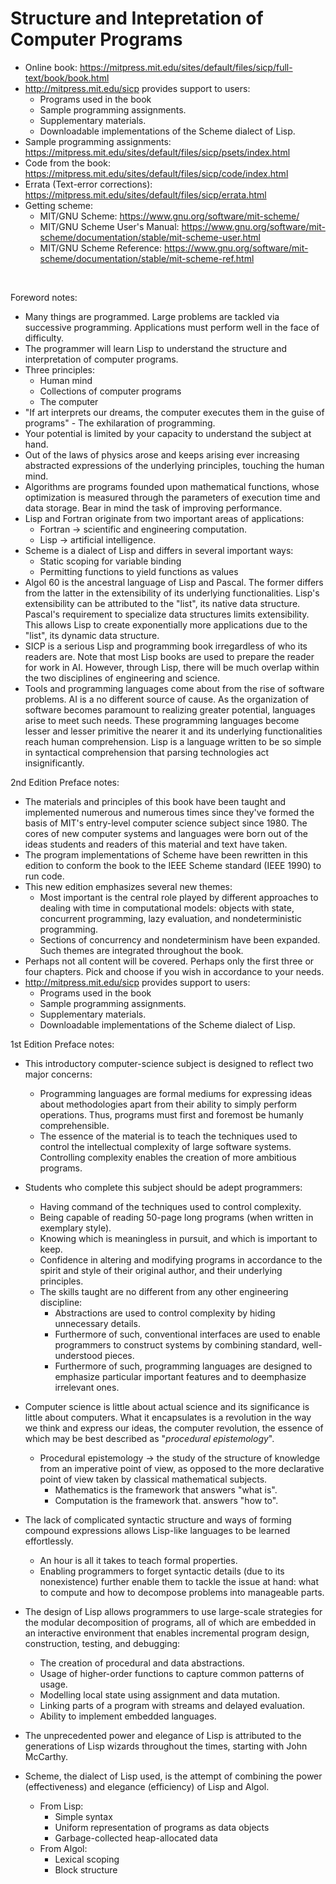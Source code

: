 # Structure and Intepretation of Computer Programs

- Online book: <https://mitpress.mit.edu/sites/default/files/sicp/full-text/book/book.html>
- <http://mitpress.mit.edu/sicp> provides support to users:
    - Programs used in the book
    - Sample programming assignments.
    - Supplementary materials.
    - Downloadable implementations of the Scheme dialect of Lisp.
- Sample programming assignments: <https://mitpress.mit.edu/sites/default/files/sicp/psets/index.html>
- Code from the book: <https://mitpress.mit.edu/sites/default/files/sicp/code/index.html>
- Errata (Text-error corrections): <https://mitpress.mit.edu/sites/default/files/sicp/errata.html>
- Getting scheme:
	- MIT/GNU Scheme: <https://www.gnu.org/software/mit-scheme/>
	- MIT/GNU Scheme User's Manual: <https://www.gnu.org/software/mit-scheme/documentation/stable/mit-scheme-user.html>
	- MIT/GNU Scheme Reference: <https://www.gnu.org/software/mit-scheme/documentation/stable/mit-scheme-ref.html>

<br>

Foreword notes:
- Many things are programmed. Large problems are tackled via successive programming. Applications must perform well in the face of difficulty.
- The programmer will learn Lisp to understand the structure and interpretation of computer programs.
- Three principles:
    - Human mind
    - Collections of computer programs
    - The computer
- "If art interprets our dreams, the computer executes them in the guise of programs" - The exhilaration of programming.
- Your potential is limited by your capacity to understand the subject at hand.
- Out of the laws of physics arose and keeps arising ever increasing abstracted expressions of the underlying principles, touching the human mind.
- Algorithms are programs founded upon mathematical functions, whose optimization is measured through the parameters of execution time and data storage. Bear in mind the task of improving performance.
- Lisp and Fortran originate from two important areas of applications:
    - Fortran -> scientific and engineering computation.
    - Lisp -> artificial intelligence.
- Scheme is a dialect of Lisp and differs in several important ways:
    - Static scoping for variable binding
    - Permitting functions to yield functions as values
- Algol 60 is the ancestral language of Lisp and Pascal. The former differs from the latter in the extensibility of its underlying functionalities. Lisp's extensibility can be attributed to the "list", its native data structure. Pascal's requirement to specialize data structures limits extensibility. This allows Lisp to create exponentially more applications due to the "list", its dynamic data structure.
- SICP is a serious Lisp and programming book irregardless of who its readers are. Note that most Lisp books are used to prepare the reader for work in AI. However, through Lisp, there will be much overlap within the two disciplines of engineering and science.
- Tools and programming languages come about from the rise of software problems. AI is a no different source of cause. As the organization of software becomes paramount to realizing greater potential, languages arise to meet such needs. These programming languages become lesser and lesser primitive the nearer it and its underlying functionalities reach human comprehension. Lisp is a language written to be so simple in syntactical comprehension that parsing technologies act insignificantly.

2nd Edition Preface notes:
- The materials and principles of this book have been taught and implemented numerous and numerous times since they've formed the basis of MIT's entry-level computer science subject since 1980. The cores of new computer systems and languages were born out of the ideas students and readers of this material and text have taken.
- The program implementations of Scheme have been rewritten in this edition to conform the book to the IEEE Scheme standard (IEEE 1990) to run code.
- This new edition emphasizes several new themes:
    - Most important is the central role played by different approaches to dealing with time in computational models: objects with state, concurrent programming, lazy evaluation, and nondeterministic programming.
    - Sections of concurrency and nondeterminism have been expanded. Such themes are integrated throughout the book.
- Perhaps not all content will be covered. Perhaps only the first three or four chapters. Pick and choose if you wish in accordance to your needs.
- <http://mitpress.mit.edu/sicp> provides support to users:
    - Programs used in the book
    - Sample programming assignments.
    - Supplementary materials.
    - Downloadable implementations of the Scheme dialect of Lisp.

1st Edition Preface notes:
- This introductory computer-science subject is designed to reflect two major concerns:
    - Programming languages are formal mediums for expressing ideas about methodologies apart from their ability to simply perform operations. Thus, programs must first and foremost be humanly comprehensible.
    - The essence of the material is to teach the techniques used to control the intellectual complexity of large software systems. Controlling complexity enables the creation of more ambitious programs.
- Students who complete this subject should be adept programmers:
    - Having command of the techniques used to control complexity.
    - Being capable of reading 50-page long programs (when written in exemplary style).
    - Knowing which is meaningless in pursuit, and which is important to keep.
    - Confidence in altering and modifying programs in accordance to the spirit and style of their original author, and their underlying principles.
    - The skills taught are no different from any other engineering discipline:
        - Abstractions are used to control complexity by hiding unnecessary details.
        - Furthermore of such, conventional interfaces are used to enable programmers to construct systems by combining standard, well-understood pieces.
        - Furthermore of such, programming languages are designed to emphasize particular important features and to deemphasize irrelevant ones.
- Computer science is little about actual science and its significance is little about computers. What it encapsulates is a revolution in the way we think and express our ideas, the computer revolution, the essence of which may be best described as "*procedural epistemology*".
    - Procedural epistemology -> the study of the structure of knowledge from an imperative point of view, as opposed to the more declarative point of view taken by classical mathematical subjects.
        - Mathematics is the framework that answers "what is".
        - Computation is the framework that. answers "how to".

- The lack of complicated syntactic structure and ways of forming compound expressions allows Lisp-like languages to be learned effortlessly.
    - An hour is all it takes to teach formal properties.
    - Enabling programmers to forget syntactic details (due to its nonexistence) further enable them to tackle the issue at hand: what to compute and how to decompose problems into manageable parts.
- The design of Lisp allows programmers to use large-scale strategies for the modular decomposition of programs, all of which are embedded in an interactive environment that enables incremental program design, construction, testing, and debugging:
    - The creation of procedural and data abstractions.
    - Usage of higher-order functions to capture common patterns of usage.
    - Modelling local state using assignment and data mutation.
    - Linking parts of a program with streams and delayed evaluation.
    - Ability to implement embedded languages.
- The unprecedented power and elegance of Lisp is attributed to the generations of Lisp wizards throughout the times, starting with John McCarthy.
- Scheme, the dialect of Lisp used, is the attempt of combining the power (effectiveness) and elegance (efficiency) of Lisp and Algol.
	- From Lisp:
		- Simple syntax
		- Uniform representation of programs as data objects
		- Garbage-collected heap-allocated data
	- From Algol:
		- Lexical scoping
		- Block structure
